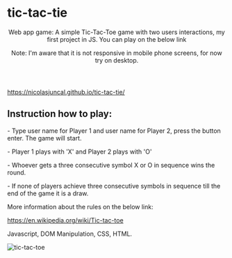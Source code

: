 # tic-tac-tie
<body>
<header>
Web app game:
 A simple Tic-Tac-Toe game with two users interactions, my first project in JS.
 You can play on the below link
 
 Note: I'm aware that it is not responsive in mobile phone screens, for now try on desktop.
</header>
  <a href="https://nicolasjuncal.github.io/tic-tac-tie/">https://nicolasjuncal.github.io/tic-tac-tie/ </a>
<section>
  <h1>Instruction how to play:</h1>
 <p> - Type user name for Player 1 and user name for Player 2, press the button enter. The game will start.</p>
 <p> - Player 1 plays with 'X' and Player 2 plays with 'O'</p>
 <p>- Whoever gets a three consecutive symbol X or O in sequence wins the round.</p>
 <p> - If none of players achieve three consecutive symbols in sequence till the end of the game it is a draw.</p>
 <p> More information about the rules on the below link:
 <p> <a href="https://en.wikipedia.org/wiki/Tic-tac-toe">https://en.wikipedia.org/wiki/Tic-tac-toe</a></p>
</section>
  
<section>  
<p class="tic-tac-toe-html>
The utilization of HTML was mainly to create a visual interation with the users and separate the content in order to make sense and be organised. Giving classes and IDs to particular tags and DOM manipulation was part essential to make it work.
</p>
<p class="tic-tac-toe-javascript>
Javascript, DOM Manipulation, CSS, HTML.
</p>
 
![tic-tac-toe](https://user-images.githubusercontent.com/88309853/139786326-54323521-c68a-47ff-90b0-c01daaf547f8.gif)


</body>
